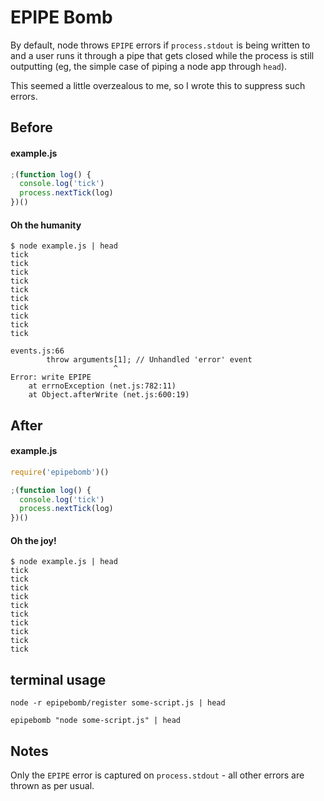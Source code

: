 # EPIPE Bomb

By default, node throws `EPIPE` errors if `process.stdout` is being written to and
a user runs it through a pipe that gets closed while the process is still outputting
(eg, the simple case of piping a node app through `head`).

This seemed a little overzealous to me, so I wrote this to suppress such errors.

## Before

#### example.js
```javascript
;(function log() {
  console.log('tick')
  process.nextTick(log)
})()
```

#### Oh the humanity

```shell
$ node example.js | head
tick
tick
tick
tick
tick
tick
tick
tick
tick
tick

events.js:66
        throw arguments[1]; // Unhandled 'error' event
                       ^
Error: write EPIPE
    at errnoException (net.js:782:11)
    at Object.afterWrite (net.js:600:19)
```

## After

#### example.js
```javascript
require('epipebomb')()

;(function log() {
  console.log('tick')
  process.nextTick(log)
})()
```

#### Oh the joy!
```shell
$ node example.js | head
tick
tick
tick
tick
tick
tick
tick
tick
tick
tick
```

## terminal usage

```shell
node -r epipebomb/register some-script.js | head
```

```shell
epipebomb "node some-script.js" | head
```

## Notes

Only the `EPIPE` error is captured on `process.stdout` - all other errors are thrown as per usual.
